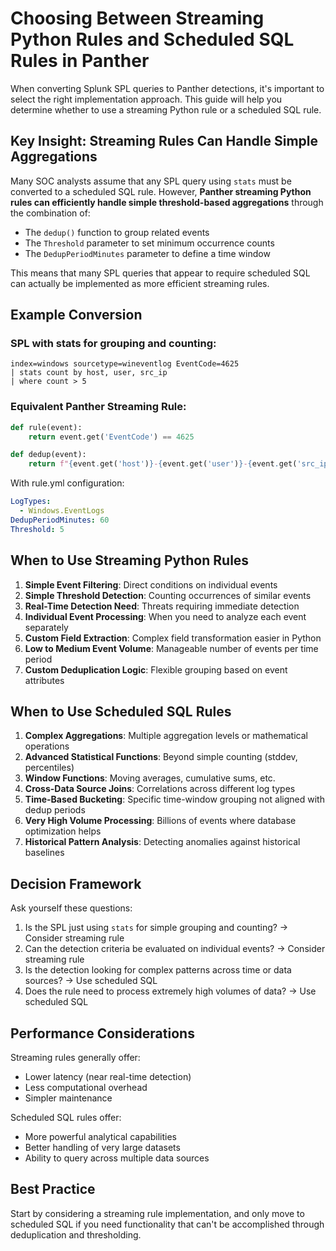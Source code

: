 # Choosing Between Streaming Python Rules and Scheduled SQL Rules in Panther

When converting Splunk SPL queries to Panther detections, it's important to select the right implementation approach. This guide will help you determine whether to use a streaming Python rule or a scheduled SQL rule.

## Key Insight: Streaming Rules Can Handle Simple Aggregations

Many SOC analysts assume that any SPL query using `stats` must be converted to a scheduled SQL rule. However, **Panther streaming Python rules can efficiently handle simple threshold-based aggregations** through the combination of:

- The `dedup()` function to group related events
- The `Threshold` parameter to set minimum occurrence counts
- The `DedupPeriodMinutes` parameter to define a time window

This means that many SPL queries that appear to require scheduled SQL can actually be implemented as more efficient streaming rules.

## Example Conversion

### SPL with stats for grouping and counting:
```
index=windows sourcetype=wineventlog EventCode=4625
| stats count by host, user, src_ip
| where count > 5
```

### Equivalent Panther Streaming Rule:
```python
def rule(event):
    return event.get('EventCode') == 4625

def dedup(event):
    return f"{event.get('host')}-{event.get('user')}-{event.get('src_ip')}"
```

With rule.yml configuration:
```yaml
LogTypes:
  - Windows.EventLogs
DedupPeriodMinutes: 60
Threshold: 5
```

## When to Use Streaming Python Rules

1. **Simple Event Filtering**: Direct conditions on individual events
2. **Simple Threshold Detection**: Counting occurrences of similar events
3. **Real-Time Detection Need**: Threats requiring immediate detection
4. **Individual Event Processing**: When you need to analyze each event separately
5. **Custom Field Extraction**: Complex field transformation easier in Python
6. **Low to Medium Event Volume**: Manageable number of events per time period
7. **Custom Deduplication Logic**: Flexible grouping based on event attributes

## When to Use Scheduled SQL Rules

1. **Complex Aggregations**: Multiple aggregation levels or mathematical operations
2. **Advanced Statistical Functions**: Beyond simple counting (stddev, percentiles)
3. **Window Functions**: Moving averages, cumulative sums, etc.
4. **Cross-Data Source Joins**: Correlations across different log types
5. **Time-Based Bucketing**: Specific time-window grouping not aligned with dedup periods
6. **Very High Volume Processing**: Billions of events where database optimization helps
7. **Historical Pattern Analysis**: Detecting anomalies against historical baselines

## Decision Framework

Ask yourself these questions:
1. Is the SPL just using `stats` for simple grouping and counting? → Consider streaming rule
2. Can the detection criteria be evaluated on individual events? → Consider streaming rule
3. Is the detection looking for complex patterns across time or data sources? → Use scheduled SQL
4. Does the rule need to process extremely high volumes of data? → Use scheduled SQL

## Performance Considerations

Streaming rules generally offer:
- Lower latency (near real-time detection)
- Less computational overhead
- Simpler maintenance

Scheduled SQL rules offer:
- More powerful analytical capabilities
- Better handling of very large datasets
- Ability to query across multiple data sources

## Best Practice

Start by considering a streaming rule implementation, and only move to scheduled SQL if you need functionality that can't be accomplished through deduplication and thresholding.
